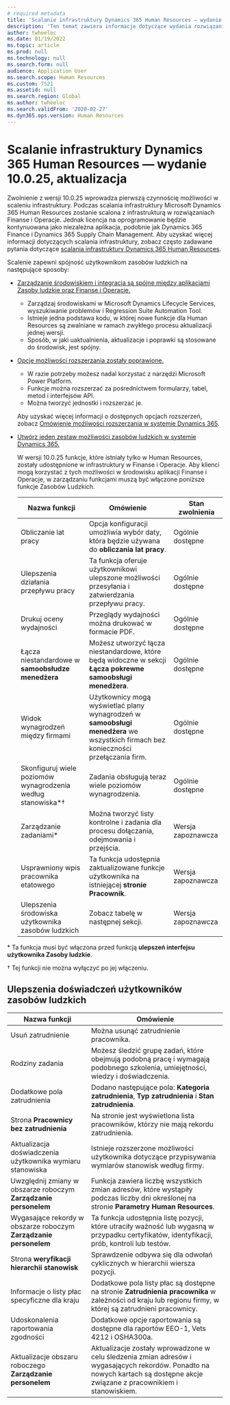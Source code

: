 ```yaml
---
# required metadata
title: 'Scalanie infrastruktury Dynamics 365 Human Resources — wydanie 10.0.25, aktualizacja'
description: 'Ten temat zawiera informacje dotyczące wydania rozwiązania Microsoft Dynamics 365 Human Resources 10.0.25, które dostarcza pierwszą grupy możliwości w scaleniu infrastruktury.'
author: twheeloc
ms.date: 01/19/2022
ms.topic: article
ms.prod: null
ms.technology: null
ms.search.form: null
audience: Application User
ms.search.scope: Human Resources
ms.custom: 7521
ms.assetid: null
ms.search.region: Global
ms.author: twheeloc
ms.search.validFrom: '2020-02-27'
ms.dyn365.ops.version: Human Resources
---
```


# <a name="dynamics-365-human-resources-infrastructure-merge---release-10025-update"></a>Scalanie infrastruktury Dynamics 365 Human Resources — wydanie 10.0.25, aktualizacja

Zwolnienie z wersji 10.0.25 wprowadza pierwszą czynnościę możliwości w scaleniu infrastruktury. Podczas scalania infrastruktury Microsoft Dynamics 365 Human Resources zostanie scalona z infrastrukturą w rozwiązaniach Finanse i Operacje. Jednak licencja na oprogramowanie będzie kontynuowana jako niezależna aplikacja, podobnie jak Dynamics 365 Finance i Dynamics 365 Supply Chain Management. Aby uzyskać więcej informacji dotyczących scalania infrastruktury, zobacz często zadawane pytania dotyczące [scalania infrastruktury Dynamics 365 Human Resources](../human-resources/hr-infrastructure-merge-faq.md).

Scalenie zapewni spójność użytkownikom zasobów ludzkich na następujące sposoby:

- [Zarządzanie środowiskiem i integracja są spójne między aplikacjami Zasoby ludzkie oraz Finanse i Operacje.](/dynamics365-release-plan/2021wave2/human-resources/dynamics365-human-resources/consistent-environment-management-integrations-between-human-resources-finance-operations-apps)

    - Zarządzaj środowiskami w Microsoft Dynamics Lifecycle Services, wyszukiwanie problemów i Regression Suite Automation Tool.
    - Istnieje jedna podstawa kodu, w której nowe funkcje dla Human Resources są zwalniane w ramach zwykłego procesu aktualizacji jednej wersji.
    - Sposób, w jaki uaktualnienia, aktualizacje i poprawki są stosowane do środowisk, jest spójny.

- [Opcje możliwości rozszerzania zostały poprawione.](/dynamics365-release-plan/2021wave2/human-resources/dynamics365-human-resources/improve-extensibility-options.md)

    - W razie potrzeby możesz nadal korzystać z narzędzi Microsoft Power Platform.
    - Funkcje można rozszerzać za pośrednictwem formularzy, tabel, metod i interfejsów API.
    - Można tworzyć jednostki i rozszerzać je.

    Aby uzyskać więcej informacji o dostępnych opcjach rozszerzeń, zobacz [Omówienie możliwości rozszerzania w systemie Dynamics 365](../fin-ops-core/dev-itpro/extensibility/extensibility-home-page.md).

- [Utwórz jeden zestaw możliwości zasobów ludzkich w systemie Dynamics 365.](/dynamics365-release-plan/2021wave2/human-resources/create-one-set-human-resources-capabilities-within-dynamics-365.md)

    W wersji 10.0.25 funkcje, które istniały tylko w Human Resources, zostały udostępnione w infrastruktury w Finanse i Operacje. Aby klienci mogą korzystać z tych możliwości w środowisku aplikacji Finanse i Operacje, w zarządzaniu funkcjami muszą być włączone poniższe funkcje Zasobów Ludzkich.

    | Nazwa funkcji | Omówienie | Stan zwolnienia | 
    |--------------|----------|----------------| 
    | Obliczanie lat pracy | Opcja konfiguracji umożliwia wybór daty, która będzie używana do **obliczania lat pracy**. | Ogólnie dostępne | 
    | Ulepszenia działania przepływu pracy | Ta funkcja oferuje użytkownikowi ulepszone możliwości przesyłania i zatwierdzania przepływu pracy. | Ogólnie dostępne | 
    | Drukuj oceny wydajności | Przeglądy wydajności można drukować w formacie PDF. | Ogólnie dostępne | 
    | Łącza niestandardowe w **samoobsłudze menedżera** | Możesz utworzyć łącza niestandardowe, które będą widoczne w sekcji **Łącza pokrewne** **samoobsługi menedżera**. | Ogólnie dostępne | 
    | Widok wynagrodzeń między firmami | Użytkownicy mogą wyświetlać plany wynagrodzeń w **samoobsługi menedżera** we wszystkich firmach bez konieczności przełączania firm. | Ogólnie dostępne | 
    | Skonfiguruj wiele poziomów wynagrodzenia według stanowiska\*&dagger; | Zadania obsługują teraz wiele poziomów wynagrodzenia. | Ogólnie dostępne | 
    | Zarządzanie zadaniami\* | Można tworzyć listy kontrolne i zadania dla procesu dołączania, odejmowania i przejścia. | Wersja zapoznawcza | 
    | Usprawniony wpis pracownika etatowego | Ta funkcja udostępnia zaktualizowane funkcje użytkownika na istniejącej **stronie Pracownik**. | Wersja zapoznawcza | 
    | Ulepszenia środowiska użytkownika zasobów ludzkich | Zobacz tabelę w następnej sekcji.  | Wersja zapoznawcza | 

\* Ta funkcja musi być włączona przed funkcją **ulepszeń interfejsu użytkownika Zasoby ludzkie**.

&dagger; Tej funkcji nie można wyłączyć po jej włączeniu.

## <a name="human-resource-user-experience-enhancements"></a>Ulepszenia doświadczeń użytkowników zasobów ludzkich

| Nazwa funkcji | Omówienie | 
|--------------|----------| 
| Usuń zatrudnienie | Można usunąć zatrudnienie pracownika. | 
| Rodziny zadania | Możesz śledzić grupę zadań, które obejmują podobną pracę i wymagają podobnego szkolenia, umiejętności, wiedzy i doświadczenia. | 
| Dodatkowe pola zatrudnienia | Dodano następujące pola: **Kategoria zatrudnienia**, **Typ zatrudnienia** i **Stan zatrudnienia**. | 
| Strona **Pracownicy bez zatrudnienia** | Na stronie jest wyświetlona lista pracowników, którzy nie mają rekordu zatrudnienia. | 
| Aktualizacja doświadczenia użytkownika wymiaru stanowiska | Istnieje rozszerzone możliwości użytkownika dotyczące przypisywania wymiarów stanowisk według firmy. | 
| Uwzględnij zmiany w obszarze roboczym **Zarządzanie personelem** | Funkcja zawiera liczbę wszystkich zmian adresów, które wystąpiły podczas liczby dni określonej na stronie **Parametry Human Resources**. | 
| Wygasające rekordy w obszarze roboczym **Zarządzanie personelem** | Ta funkcja udostępnia listę pozycji, które utraciły ważność lub wygasną w przypadku certyfikatów, identyfikacji, prób, kontroli lub testów. | 
| Strona **weryfikacji hierarchii stanowisk** | Sprawdzenie odbywa się dla odwołań cyklicznych w hierarchii wiersza pozycji. | 
| Informacje o listy płac specyficzne dla kraju | Dodatkowe pola listy płac są dostępne na stronie **Zatrudnienia pracownika** w zależności od kraju lub regionu firmy, w której są zatrudnieni pracownicy. | 
| Udoskonalenia raportowania zgodności | Dodatkowe opcje raportowania są dostępne dla raportów EEO-1, Vets 4212 i OSHA300a. | 
| Aktualizacje obszaru roboczego **Zarządzanie personelem** | Aktualizacje zostały wprowadzone w celu śledzenia zmian adresów i wygasających rekordów. Ponadto na nowych kartach są dostępne akcje związane z pracownikiem i stanowiskiem. | 
